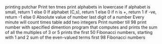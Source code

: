 printing putchar
Print ten tmes
print alphabets in lowercase
if alphabet is small, return 1 else 0
If alphabet (C,s), return 1 else 0
if n is +, return 1 if -ve, return -1 else 0
Absolute value of number
last digit of a number
Every minute will count
times table
add two integers
Print number till 98
print number with specified dimention
program that computes and prints the sum of all the multiples of 3 or 5
prints the first 50 Fibonacci numbers, starting with 1 and 2
sum of the even-valued terms
first 98 Fibonacci numbers
